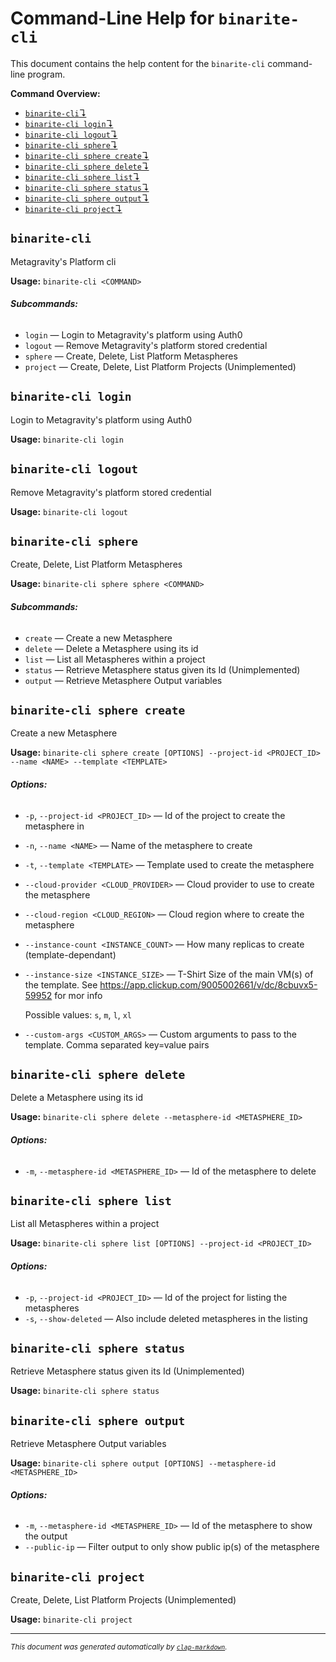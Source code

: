 # Command-Line Help for `binarite-cli`

This document contains the help content for the `binarite-cli` command-line program.

**Command Overview:**

* [`binarite-cli`↴](#binarite-cli)
* [`binarite-cli login`↴](#binarite-cli-login)
* [`binarite-cli logout`↴](#binarite-cli-logout)
* [`binarite-cli sphere`↴](#binarite-cli-sphere)
* [`binarite-cli sphere create`↴](#binarite-cli-sphere-create)
* [`binarite-cli sphere delete`↴](#binarite-cli-sphere-delete)
* [`binarite-cli sphere list`↴](#binarite-cli-sphere-list)
* [`binarite-cli sphere status`↴](#binarite-cli-sphere-status)
* [`binarite-cli sphere output`↴](#binarite-cli-sphere-output)
* [`binarite-cli project`↴](#binarite-cli-project)

## `binarite-cli`

Metagravity's Platform cli

**Usage:** `binarite-cli <COMMAND>`

###### **Subcommands:**

* `login` — Login to Metagravity's platform using Auth0
* `logout` — Remove Metagravity's platform stored credential
* `sphere` — Create, Delete, List Platform Metaspheres
* `project` — Create, Delete, List Platform Projects (Unimplemented)



## `binarite-cli login`

Login to Metagravity's platform using Auth0

**Usage:** `binarite-cli login`



## `binarite-cli logout`

Remove Metagravity's platform stored credential

**Usage:** `binarite-cli logout`



## `binarite-cli sphere`

Create, Delete, List Platform Metaspheres

**Usage:** `binarite-cli sphere
       sphere <COMMAND>`

###### **Subcommands:**

* `create` — Create a new Metasphere
* `delete` — Delete a Metasphere using its id
* `list` — List all Metaspheres within a project
* `status` — Retrieve Metasphere status given its Id (Unimplemented)
* `output` — Retrieve Metasphere Output variables



## `binarite-cli sphere create`

Create a new Metasphere

**Usage:** `binarite-cli sphere create [OPTIONS] --project-id <PROJECT_ID> --name <NAME> --template <TEMPLATE>`

###### **Options:**

* `-p`, `--project-id <PROJECT_ID>` — Id of the project to create the metasphere in
* `-n`, `--name <NAME>` — Name of the metasphere to create
* `-t`, `--template <TEMPLATE>` — Template used to create the metasphere
* `--cloud-provider <CLOUD_PROVIDER>` — Cloud provider to use to create the metasphere
* `--cloud-region <CLOUD_REGION>` — Cloud region where to create the metasphere
* `--instance-count <INSTANCE_COUNT>` — How many replicas to create (template-dependant)
* `--instance-size <INSTANCE_SIZE>` — T-Shirt Size of the main VM(s) of the template. See https://app.clickup.com/9005002661/v/dc/8cbuvx5-59952 for mor info

  Possible values: `s`, `m`, `l`, `xl`

* `--custom-args <CUSTOM_ARGS>` — Custom arguments to pass to the template. Comma separated key=value pairs



## `binarite-cli sphere delete`

Delete a Metasphere using its id

**Usage:** `binarite-cli sphere delete --metasphere-id <METASPHERE_ID>`

###### **Options:**

* `-m`, `--metasphere-id <METASPHERE_ID>` — Id of the metasphere to delete



## `binarite-cli sphere list`

List all Metaspheres within a project

**Usage:** `binarite-cli sphere list [OPTIONS] --project-id <PROJECT_ID>`

###### **Options:**

* `-p`, `--project-id <PROJECT_ID>` — Id of the project for listing the metaspheres
* `-s`, `--show-deleted` — Also include deleted metaspheres in the listing



## `binarite-cli sphere status`

Retrieve Metasphere status given its Id (Unimplemented)

**Usage:** `binarite-cli sphere status`



## `binarite-cli sphere output`

Retrieve Metasphere Output variables

**Usage:** `binarite-cli sphere output [OPTIONS] --metasphere-id <METASPHERE_ID>`

###### **Options:**

* `-m`, `--metasphere-id <METASPHERE_ID>` — Id of the metasphere to show the output
* `--public-ip` — Filter output to only show public ip(s) of the metasphere



## `binarite-cli project`

Create, Delete, List Platform Projects (Unimplemented)

**Usage:** `binarite-cli project`



<hr/>

<small><i>
    This document was generated automatically by
    <a href="https://crates.io/crates/clap-markdown"><code>clap-markdown</code></a>.
</i></small>

